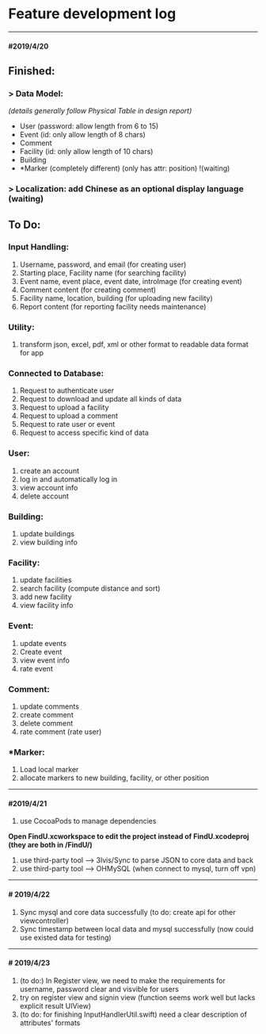 # Feature development log

---

#### \#2019/4/20

## Finished:

### > Data Model: 

*(details generally follow Physical Table in design report)*

- User (password: allow length from 6 to 15)
- Event (id: only allow length of 8 chars)
- Comment
- Facility (id: only allow length of 10 chars)
- Building
- *Marker (completely different) (only has attr: position) !(waiting)

### > Localization: add Chinese as an optional display language (waiting)

## To Do:

### Input Handling:

1. Username, password, and email (for creating user)
2. Starting place, Facility name (for searching facility)
3. Event name, event place, event date, introImage (for creating event)
4. Comment content (for creating comment)
5. Facility name, location, building (for uploading new facility)
6. Report content (for reporting facility needs maintenance)

### Utility:

1. transform json, excel, pdf, xml or other format to readable data format for app

### Connected to Database:

1. Request to authenticate user
2. Request to download and update all kinds of data
3. Request to upload a facility
4. Request to upload a comment
5. Request to rate user or event
6. Request to access specific kind of data

### User:

1. create an account
2. log in and automatically log in
3. view account info
4. delete account

### Building:

1. update buildings
2. view building info

### Facility:

1. update facilities
2. search facility (compute distance and sort)
3. add new facility
4. view facility info

### Event:

1. update events
2. Create event
3. view event info
4. rate event

### Comment:

1. update comments
2. create comment
3. delete comment
4. rate comment (rate user)

### *Marker:

1. Load local marker
2. allocate markers to new building, facility, or other position



---

#### \#2019/4/21

1. use CocoaPods to manage dependencies

**Open FindU.xcworkspace to edit the project instead of FindU.xcodeproj (they are both in /FindU/)**

1. use third-party tool —> 3lvis/Sync to parse JSON to core data and back
2. use third-party tool —> OHMySQL (when connect to mysql, turn off vpn)

---

#### \# 2019/4/22

1. Sync mysql and core data successfully (to do: create api for other viewcontroller)
2. Sync timestamp between local data and mysql successfully (now could use existed data for testing)

---

#### \# 2019/4/23

1. (to do:) In Register view, we need to make the requirements for username, password clear and visvible for users
2. try on register view and signin view (function seems work well but lacks explicit result UIView)
3. (to do: for finishing InputHandlerUtil.swift) need a clear description of attributes' formats
